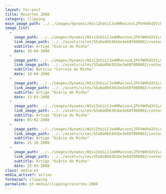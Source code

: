 ```yaml
---
layout: for-post
title: Recortes 2008
category: clipping
main_image_path: ../../images/dynamic/W1siZnUiLCJodHRwczovL2FkYWdhd2ViLnMzLmFtYXpvbmF/10_04_2008_dm5686.jpg?sha=e2ddcd49a162a877
image_list: 
  - 
    image_path: ../../images/dynamic/W1siZnUiLCJodHRwczovL2FkYWdhd2ViLnMzLmFtYXpvbmF/10_04_2008_dm5686.jpg?sha=e2ddcd49a162a877
    link_image_path: ../../assets/sites/55a8a0b6301be3e68f000002/content_entry55a8a2cd301be3f763000023/55a8bfcd301be3dc0300037d/files/10_04_2008_dma023.jpg?1450719281
    subtitle: Artigo "Diário do Minho"
    date: 10-04-2008
  - 
    image_path: ../../images/dynamic/W1siZnUiLCJodHRwczovL2FkYWdhd2ViLnMzLmFtYXpvbmF/2008-04-10-cm959d.jpg?sha=869e26e6812fcb3c
    link_image_path: ../../assets/sites/55a8a0b6301be3e68f000002/content_entry55a8a2cd301be3f763000023/55a8bfcd301be33c0900037e/files/2008-04-10-cm75ba.jpg?1450719492
    subtitle: Notícia "Correio do Minho"
    date: 10-04-2008
  - 
    image_path: ../../images/dynamic/W1siZnUiLCJodHRwczovL2FkYWdhd2ViLnMzLmFtYXpvbmF/13_03_2008_dma918.jpg?sha=390726965bb67c36
    link_image_path: ../../assets/sites/55a8a0b6301be3e68f000002/content_entry55a8a2cd301be3f763000023/55a8bfce301be33c0900037f/files/13_03_2008_dmac02.jpg?1450719285
    subtitle: Artigo "Diário do Minho"
    date: 13-03-2008
  - 
    image_path: ../../images/dynamic/W1siZnUiLCJodHRwczovL2FkYWdhd2ViLnMzLmFtYXpvbmF/05_02_2008a566.jpg?sha=0ba7789f8d2e2240
    link_image_path: ../../assets/sites/55a8a0b6301be3e68f000002/content_entry55a8a2cd301be3f763000023/55a8bfcf301be33c09000380/files/05_02_2008c6cb.jpg?1450719276
    subtitle: Artigo "Diário do Minho"
    date: 05-02-2008
  - 
    image_path: ../../images/dynamic/W1siZnUiLCJodHRwczovL2FkYWdhd2ViLnMzLmFtYXpvbmF/21_10_20084feb.jpg?sha=2febefe59a6417b4
    link_image_path: ../../assets/sites/55a8a0b6301be3e68f000002/content_entry55a8a2cd301be3f763000023/55a8bfd0301be3603a000381/files/21_10_20083f12.jpg?1450719261
    subtitle: Artigo "Diário do Minho"
    date: 21-10-2008
  - 
    image_path: ../../images/dynamic/W1siZnUiLCJodHRwczovL2FkYWdhd2ViLnMzLmFtYXpvbmF/25_03_20084746.jpg?sha=e95cc923b1fd84ac
    link_image_path: ../../assets/sites/55a8a0b6301be3e68f000002/content_entry55a8a2cd301be3f763000023/55a8bfd1301be38133000382/files/25_03_2008bf68.jpg?1450719269
    subtitle: Artigo "Diário do Minho"
    date: 25-03-2008
class: media-pt
media_active?: active
formacao?: clipping
permalink: pt-media/clipping/recortes-2008
--- 
```

    
